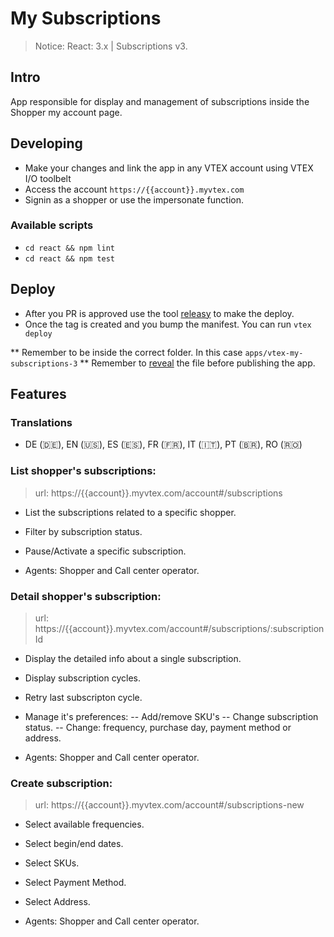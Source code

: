 # My Subscriptions

> Notice: React: 3.x | Subscriptions v3.

## Intro

App responsible for display and management of subscriptions inside the Shopper my account page.

## Developing

- Make your changes and link the app in any VTEX account using VTEX I/O toolbelt
- Access the account `https://{{account}}.myvtex.com`
- Signin as a shopper or use the impersonate function.

### Available scripts

- `cd react && npm lint`
- `cd react && npm test`

## Deploy

- After you PR is approved use the tool [releasy](https://www.npmjs.com/package/releasy) to make the deploy.
- Once the tag is created and you bump the manifest. You can run `vtex deploy`

** Remember to be inside the correct folder. In this case `apps/vtex-my-subscriptions-3`
** Remember to [reveal](https://git-secret.io/git-secret-reveal) the file before publishing the app.

## Features

### Translations

- DE (🇩🇪), EN (🇺🇸), ES (🇪🇸), FR (🇫🇷), IT (🇮🇹), PT (🇧🇷), RO (🇷🇴)

### List shopper's subscriptions:

> url: https://{{account}}.myvtex.com/account#/subscriptions

- List the subscriptions related to a specific shopper.
- Filter by subscription status.
- Pause/Activate a specific subscription.

- Agents: Shopper and Call center operator.

### Detail shopper's subscription:

> url: https://{{account}}.myvtex.com/account#/subscriptions/:subscriptionId

- Display the detailed info about a single subscription.
- Display subscription cycles.
- Retry last subscripton cycle.
- Manage it's preferences:
  -- Add/remove SKU's
  -- Change subscription status.
  -- Change: frequency, purchase day, payment method or address.

- Agents: Shopper and Call center operator.

### Create subscription:

> url: https://{{account}}.myvtex.com/account#/subscriptions-new

- Select available frequencies.
- Select begin/end dates.
- Select SKUs.
- Select Payment Method.
- Select Address.

- Agents: Shopper and Call center operator.
